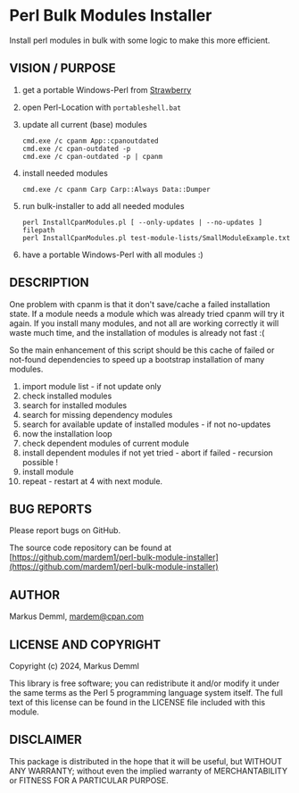 # Perl Bulk Modules Installer

Install perl modules in bulk with some logic to make this more efficient.

## VISION / PURPOSE

1. get a portable Windows-Perl from [Strawberry](https://strawberryperl.com/releases.html)

2. open Perl-Location with `portableshell.bat`

3. update all current (base) modules

   ```
   cmd.exe /c cpanm App::cpanoutdated
   cmd.exe /c cpan-outdated -p
   cmd.exe /c cpan-outdated -p | cpanm
   ```

4. install needed modules

   ```
   cmd.exe /c cpanm Carp Carp::Always Data::Dumper
   ```

5. run bulk-installer to add all needed modules

   ```
   perl InstallCpanModules.pl [ --only-updates | --no-updates ] filepath
   perl InstallCpanModules.pl test-module-lists/SmallModuleExample.txt
   ```

6. have a portable Windows-Perl with all modules :)

## DESCRIPTION

One problem with cpanm is that it don't save/cache a failed installation state.
If a module needs a module which was already tried cpanm will try it again.
If you install many modules, and not all are working correctly it will waste 
much time, and the installation of modules is already not fast :(

So the main enhancement of this script should be this cache of failed
or not-found dependencies to speed up a bootstrap installation of many modules.

1. import module list - if not update only
2. check installed modules
3. search for installed modules
4. search for missing dependency modules
5. search for available update of installed modules - if not no-updates
6. now the installation loop
7. check dependent modules of current module
8. install dependent modules if not yet tried - abort if failed - recursion possible !
9. install module
10. repeat - restart at 4 with next module.

## BUG REPORTS

Please report bugs on GitHub.

The source code repository can be found
at [https://github.com/mardem1/perl-bulk-module-installer](https://github.com/mardem1/perl-bulk-module-installer)

## AUTHOR

Markus Demml, mardem@cpan.com

## LICENSE AND COPYRIGHT

Copyright (c) 2024, Markus Demml

This library is free software; you can redistribute it and/or modify it
under the same terms as the Perl 5 programming language system itself.
The full text of this license can be found in the LICENSE file included
with this module.

## DISCLAIMER

This package is distributed in the hope that it will be useful, but WITHOUT
ANY WARRANTY; without even the implied warranty of MERCHANTABILITY or FITNESS
FOR A PARTICULAR PURPOSE.
